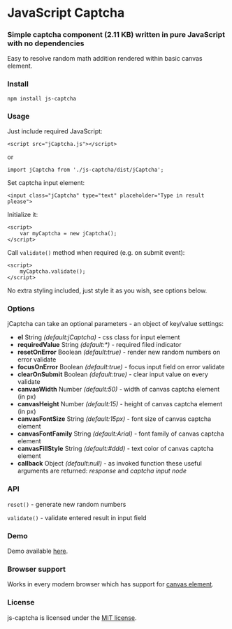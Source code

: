 # JavaScript Captcha #
### Simple captcha component (2.11 KB) written in pure JavaScript with no dependencies ###

Easy to resolve random math addition rendered within basic canvas element.

### Install ###

```
npm install js-captcha
```

### Usage ###

Just include required JavaScript:
```
<script src="jCaptcha.js"></script>
```
or
```
import jCaptcha from './js-captcha/dist/jCaptcha';
```

Set captcha input element:
```
<input class="jCaptcha" type="text" placeholder="Type in result please">
```

Initialize it:
```
<script>
    var myCaptcha = new jCaptcha();
</script>
```

Call `validate()` method when required (e.g. on submit event):
```
<script>
    myCaptcha.validate();
</script>
```

No extra styling included, just style it as you wish, see options below.

### Options ###

jCaptcha can take an optional parameters - an object of key/value settings:

- **el** String *(default:jCaptcha)* - css class for input element
- **requiredValue** String *(default:\*)* - required filed indicator
- **resetOnError** Boolean *(default:true)* - render new random numbers on error validate
- **focusOnError** Boolean *(default:true)* - focus input field on error validate
- **clearOnSubmit** Boolean *(default:true)* - clear input value on every validate
- **canvasWidth** Number *(default:50)* - width of canvas captcha element (in px)
- **canvasHeight** Number *(default:15)* - height of canvas captcha element (in px)
- **canvasFontSize** String *(default:15px)* - font size of canvas captcha element
- **canvasFontFamily** String *(default:Arial)* - font family of canvas captcha element
- **canvasFillStyle** String *(default:#ddd)* - text color of canvas captcha element
- **callback** Object *(default:null)* - as invoked function these useful arguments are returned: *response* and *captcha input node*

### API ###

`reset()` - generate new random numbers

`validate()` - validate entered result in input field

### Demo ###

Demo available [here](https://www.rvdizajn.com/js-captcha/).

### Browser support ###

Works in every modern browser which has support for [canvas element](http://caniuse.com/#feat=canvas-text).

### License  ###

js-captcha is licensed under the [MIT license](http://opensource.org/licenses/MIT).
